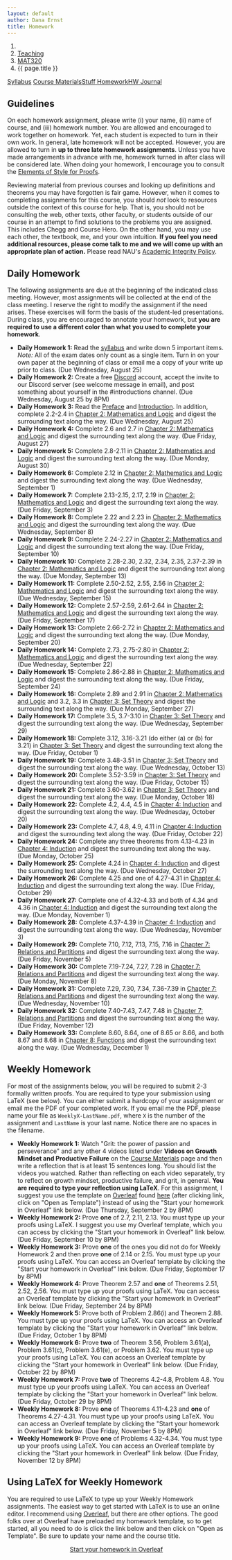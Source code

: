 ```yaml
---
layout: default
author: Dana Ernst
title: Homework
---
```


<ol class="breadcrumb">
  <li><a href="/"><i class="fa fa-home"></i></a></li>
  <li><a href="/teaching/">Teaching</a></li>
  <li><a href="/teaching/mat320f21">MAT320</a></li>
  <li class="active">{{ page.title }}</li>
</ol>

<div class="row">
<div class="col-xs-12">
<div class="btn-group btn-group-justified">
<a class="btn btn-default btn-success" href="{{site.baseurl}}/teaching/mat320f21/syllabus/">Syllabus</a>
<a class="btn btn-default btn-primary" href="{{site.baseurl}}/teaching/mat320f21/materials/">
<span class="hidden-xs">Course Materials</span><span class="visible-xs">Stuff</span>
</a>
<a class="btn btn-default btn-warning" href="{{site.baseurl}}/teaching/mat320f21/homework/">
<span class="hidden-xs">Homework</span><span class="visible-xs">HW</span>
</a>
<a class="btn btn-default btn-info" href="{{site.baseurl}}/teaching/mat320f21/journal/">Journal</a>
</div>
</div>
</div>

## Guidelines ##
On each homework assignment, please write (i) your name, (ii) name of course, and (iii) homework number. You are allowed and encouraged to work together on homework. Yet, each student is expected to turn in their own work. In general, late homework will not be accepted. However, you are allowed to turn in **up to three late homework assignments**. Unless you have made arrangements in advance with me, homework turned in after class will be considered late. When doing your homework, I encourage you to consult the [Elements of Style for Proofs]({{site.baseurl}}/teaching/ElementsOfStyle.pdf).

Reviewing material from previous courses and looking up definitions and theorems you may have forgotten is fair game. However, when it comes to completing assignments for this course, you should *not* look to resources outside the context of this course for help.  That is, you should not be consulting the web, other texts, other faculty, or students outside of our course in an attempt to find solutions to the problems you are assigned.  This includes Chegg and Course Hero. On the other hand, you may use each other, the textbook, me, and your own intuition. **If you feel you need additional resources, please come talk to me and we will come up with an appropriate plan of action.** Please read NAU's [Academic Integrity Policy](https://www5.nau.edu/policies/Client/Details/828?whoIsLooking=Students&pertainsTo=All&sortDirection=Ascending&page=1).

## Daily Homework ##
The following assignments are due at the beginning of the indicated class meeting. However, most assignments will be collected at the end of the class meeting.  I reserve the right to modify the assignment if the need arises.  These exercises will form the basis of the student-led presentations.  During class, you are encouraged to annotate your homework, but **you are required to use a different color than what you used to complete your homework**.

- **Daily Homework 1:** Read the [syllabus]({{site.baseurl}}/teaching/mat320f21/syllabus/) and write down 5 important items.  *Note:*  All of the exam dates only count as a single item.  Turn in on your own paper at the beginning of class or email me a copy of your write up prior to class. (Due Wednesday, August 25)
- **Daily Homework 2:** Create a free [Discord](http://discord.com) account, accept the invite to our Discord server (see welcome message in email), and post something about yourself in the #introductions channel. (Due Wednesday, August 25 by 8PM)
- **Daily Homework 3:** Read the [Preface]({{site.baseurl}}/teaching/mat320f21/Preface.pdf) and [Introduction]({{site.baseurl}}/teaching/mat320f21/Introduction.pdf). In addition, complete 2.2-2.4 in [Chapter 2: Mathematics and Logic]({{site.baseurl}}/teaching/mat320f21/MathAndLogic.pdf) and digest the surrounding text along the way. (Due Wednesday, August 25)
- **Daily Homework 4:** Complete 2.6 and 2.7 in [Chapter 2: Mathematics and Logic]({{site.baseurl}}/teaching/mat320f21/MathAndLogic.pdf) and digest the surrounding text along the way. (Due Friday, August 27)
- **Daily Homework 5:** Complete 2.8-2.11 in [Chapter 2: Mathematics and Logic]({{site.baseurl}}/teaching/mat320f21/MathAndLogic.pdf) and digest the surrounding text along the way. (Due Monday, August 30)
- **Daily Homework 6:** Complete 2.12 in [Chapter 2: Mathematics and Logic]({{site.baseurl}}/teaching/mat320f21/MathAndLogic.pdf) and digest the surrounding text along the way. (Due Wednesday, September 1)
- **Daily Homework 7:** Complete 2.13-2.15, 2.17, 2.19 in [Chapter 2: Mathematics and Logic]({{site.baseurl}}/teaching/mat320f21/MathAndLogic.pdf) and digest the surrounding text along the way. (Due Friday, September 3)
- **Daily Homework 8:** Complete 2.22 and 2.23 in [Chapter 2: Mathematics and Logic]({{site.baseurl}}/teaching/mat320f21/MathAndLogic.pdf) and digest the surrounding text along the way. (Due Wednesday, September 8)
- **Daily Homework 9:** Complete 2.24-2.27 in [Chapter 2: Mathematics and Logic]({{site.baseurl}}/teaching/mat320f21/MathAndLogic.pdf) and digest the surrounding text along the way. (Due Friday, September 10)
- **Daily Homework 10:** Complete 2.28-2.30, 2.32, 2.34, 2.35, 2.37-2.39 in [Chapter 2: Mathematics and Logic]({{site.baseurl}}/teaching/mat320f21/MathAndLogic.pdf) and digest the surrounding text along the way. (Due Monday, September 13)
- **Daily Homework 11:** Complete 2.50-2.52, 2.55, 2.56 in [Chapter 2: Mathematics and Logic]({{site.baseurl}}/teaching/mat320f21/MathAndLogic.pdf) and digest the surrounding text along the way. (Due Wednesday, September 15)
- **Daily Homework 12:** Complete 2.57-2.59, 2.61-2.64 in [Chapter 2: Mathematics and Logic]({{site.baseurl}}/teaching/mat320f21/MathAndLogic.pdf) and digest the surrounding text along the way. (Due Friday, September 17)
- **Daily Homework 13:** Complete 2.66-2.72 in [Chapter 2: Mathematics and Logic]({{site.baseurl}}/teaching/mat320f21/MathAndLogic.pdf) and digest the surrounding text along the way. (Due Monday, September 20)
- **Daily Homework 14:** Complete 2.73, 2.75-2.80 in [Chapter 2: Mathematics and Logic]({{site.baseurl}}/teaching/mat320f21/MathAndLogic.pdf) and digest the surrounding text along the way. (Due Wednesday, September 22)
- **Daily Homework 15:** Complete 2.86-2.88 in [Chapter 2: Mathematics and Logic]({{site.baseurl}}/teaching/mat320f21/MathAndLogic.pdf) and digest the surrounding text along the way. (Due Friday, September 24)
- **Daily Homework 16:** Complete 2.89 and 2.91 in [Chapter 2: Mathematics and Logic]({{site.baseurl}}/teaching/mat320f21/MathAndLogic.pdf) and 3.2, 3.3 in [Chapter 3: Set Theory]({{site.baseurl}}/teaching/mat320f21/SetTheory.pdf) and digest the surrounding text along the way. (Due Monday, September 27)
- **Daily Homework 17:** Complete 3.5, 3.7-3.10 in [Chapter 3: Set Theory]({{site.baseurl}}/teaching/mat320f21/SetTheory.pdf) and digest the surrounding text along the way. (Due Wednesday, September 29)
- **Daily Homework 18:** Complete 3.12, 3.16-3.21 (do either (a) or (b) for 3.21) in [Chapter 3: Set Theory]({{site.baseurl}}/teaching/mat320f21/SetTheory.pdf) and digest the surrounding text along the way. (Due Friday, October 1)
- **Daily Homework 19:** Complete 3.48-3.51 in [Chapter 3: Set Theory]({{site.baseurl}}/teaching/mat320f21/SetTheory.pdf) and digest the surrounding text along the way. (Due Wednesday, October 13)
- **Daily Homework 20:** Complete 3.52-3.59 in [Chapter 3: Set Theory]({{site.baseurl}}/teaching/mat320f21/SetTheory.pdf) and digest the surrounding text along the way. (Due Friday, October 15)
- **Daily Homework 21:** Complete 3.60-3.62 in [Chapter 3: Set Theory]({{site.baseurl}}/teaching/mat320f21/SetTheory.pdf) and digest the surrounding text along the way. (Due Monday, October 18)
- **Daily Homework 22:** Complete 4.2, 4.4, 4.5 in [Chapter 4: Induction]({{site.baseurl}}/teaching/mat320f21/Induction.pdf) and digest the surrounding text along the way. (Due Wednesday, October 20)
- **Daily Homework 23:** Complete 4.7, 4.8, 4.9, 4.11 in [Chapter 4: Induction]({{site.baseurl}}/teaching/mat320f21/Induction.pdf) and digest the surrounding text along the way. (Due Friday, October 22)
- **Daily Homework 24:** Complete any three theorems from 4.13-4.23 in [Chapter 4: Induction]({{site.baseurl}}/teaching/mat320f21/Induction.pdf) and digest the surrounding text along the way. (Due Monday, October 25)
- **Daily Homework 25:** Complete 4.24 in [Chapter 4: Induction]({{site.baseurl}}/teaching/mat320f21/Induction.pdf) and digest the surrounding text along the way. (Due Wednesday, October 27)
- **Daily Homework 26:** Complete 4.25 and one of 4.27-4.31 in [Chapter 4: Induction]({{site.baseurl}}/teaching/mat320f21/Induction.pdf) and digest the surrounding text along the way. (Due Friday, October 29)
- **Daily Homework 27:** Complete one of 4.32-4.33 and both of 4.34 and 4.36 in [Chapter 4: Induction]({{site.baseurl}}/teaching/mat320f21/Induction.pdf) and digest the surrounding text along the way. (Due Monday, November 1)
- **Daily Homework 28:** Complete 4.37-4.39 in [Chapter 4: Induction]({{site.baseurl}}/teaching/mat320f21/Induction.pdf) and digest the surrounding text along the way. (Due Wednesday, November 3)
- **Daily Homework 29:** Complete 7.10, 7.12, 7.13, 7.15, 7.16 in [Chapter 7: Relations and Partitions]({{site.baseurl}}/teaching/mat320f21/Relations.pdf) and digest the surrounding text along the way. (Due Friday, November 5)
- **Daily Homework 30:** Complete 7.19-7.24, 7.27, 7.28 in [Chapter 7: Relations and Partitions]({{site.baseurl}}/teaching/mat320f21/Relations.pdf) and digest the surrounding text along the way. (Due Monday, November 8)
- **Daily Homework 31:** Complete 7.29, 7.30, 7.34, 7.36-7.39 in [Chapter 7: Relations and Partitions]({{site.baseurl}}/teaching/mat320f21/Relations.pdf) and digest the surrounding text along the way. (Due Wednesday, November 10)
- **Daily Homework 32:** Complete 7.40-7.43, 7.47, 7.48 in [Chapter 7: Relations and Partitions]({{site.baseurl}}/teaching/mat320f21/Relations.pdf) and digest the surrounding text along the way. (Due Friday, November 12)
- **Daily Homework 33:** Complete 8.60, 8.64, one of 8.65 or 8.66, and both 8.67 and 8.68 in [Chapter 8: Functions]({{site.baseurl}}/teaching/mat320f21/Functions.pdf) and digest the surrounding text along the way. (Due Wednesday, December 1)

## Weekly Homework ##
For most of the assignments below, you will be required to submit 2-3 formally written proofs. You are required to type your submission using LaTeX (see below). You can either submit a hardcopy of your assignment or email me the PDF of your completed work. If you email me the PDF, please name your file as <code>WeeklyX-LastName.pdf</code>, where <code>X</code> is the number of the assignment and <code>LastName</code> is your last name.  Notice there are no spaces in the filename.

<!-- Submit your the PDF to the corresponding assignment on BbLearn. -->

- **Weekly Homework 1:** Watch "Grit: the power of passion and perseverance" and any other 4 videos listed under <b>Videos on Growth Mindset and Productive Failure</b> on the <a href="{{site.baseurl}}/teaching/mat320f21/materials/">Course Materials</a> page and then write a reflection that is at least 15 sentences long. You should list the videos you watched. Rather than reflecting on each video separately, try to reflect on growth mindset, productive failure, and grit, in general. <b>You are required to type your reflection using LaTeX</b>. For this assignment, I suggest you use the template on [Overleaf](https://www.overleaf.com/) found [here](https://www.overleaf.com/latex/templates/weekly-homework-1-for-reflection-on-growth-mindset-and-productive-failure-foundations-of-mathematics/pxwcxqqrqmdv) (after clicking link, click on "Open as Template") instead of using the "Start your homework in Overleaf" link below.  (Due Thursday, September 2 by 8PM)
- **Weekly Homework 2:** Prove **one** of 2.7, 2.11, 2.13. You must type up your proofs using LaTeX.  I suggest you use my Overleaf template, which you can access by clicking the "Start your homework in Overleaf" link below. (Due Friday, September 10 by 8PM)
- **Weekly Homework 3:** Prove **one** of the ones you did not do for Weekly Homework 2 and then prove **one** of 2.14 or 2.15. You must type up your proofs using LaTeX.  You can access an Overleaf template by clicking the "Start your homework in Overleaf" link below. (Due Friday, September 17 by 8PM)
- **Weekly Homework 4:** Prove Theorem 2.57 and **one** of Theorems 2.51, 2.52, 2.56. You must type up your proofs using LaTeX.  You can access an Overleaf template by clicking the "Start your homework in Overleaf" link below. (Due Friday, September 24 by 8PM)
- **Weekly Homework 5:** Prove both of Problem 2.86(i) and Theorem 2.88. You must type up your proofs using LaTeX.  You can access an Overleaf template by clicking the "Start your homework in Overleaf" link below. (Due Friday, October 1 by 8PM)
- **Weekly Homework 6:** Prove **two** of Theorem 3.56, Problem 3.61(a), Problem 3.61(c), Problem 3.61(e), or Problem 3.62. You must type up your proofs using LaTeX.  You can access an Overleaf template by clicking the "Start your homework in Overleaf" link below. (Due Friday, October 22 by 8PM)
- **Weekly Homework 7:** Prove **two** of Theorems 4.2-4.8, Problem 4.8. You must type up your proofs using LaTeX.  You can access an Overleaf template by clicking the "Start your homework in Overleaf" link below. (Due Friday, October 29 by 8PM)
- **Weekly Homework 8:** Prove **one** of Theorems 4.11-4.23 and **one** of Theorems 4.27-4.31. You must type up your proofs using LaTeX.  You can access an Overleaf template by clicking the "Start your homework in Overleaf" link below. (Due Friday, November 5 by 8PM)
- **Weekly Homework 9:** Prove **one** of Problems 4.32-4.34. You must type up your proofs using LaTeX.  You can access an Overleaf template by clicking the "Start your homework in Overleaf" link below. (Due Friday, November 12 by 8PM)

## Using LaTeX for Weekly Homework ##
You are required to use LaTeX to type up your Weekly Homework assignments. The easiest way to get started with LaTeX is to use an online editor.  I recommend using [Overleaf](https://overleaf.com), but there are other options.  The good folks over at Overleaf have preloaded my homework template, so to get started, all you need to do is click the link below and then click on "Open as Template". Be sure to update your name and the course title.

<center>
<a href="https://www.overleaf.com/latex/templates/weekly-homework-x/cbpdxbqknrvq" class="btn btn-primary btn-lg" role="button">Start your homework in Overleaf</a>
</center>

<br>
